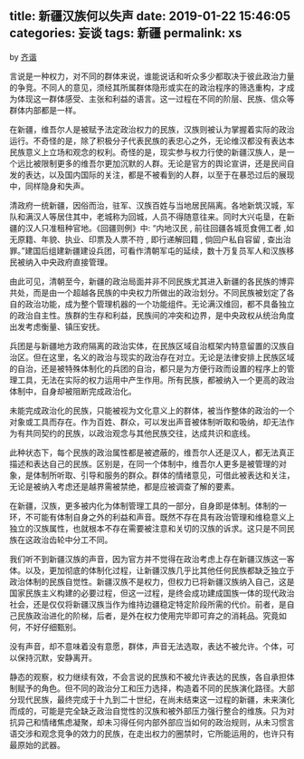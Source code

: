 title: 新疆汉族何以失声
date: 2019-01-22 15:46:05
categories: 妄谈
tags: 新疆
permalink: xs
---
by [齐谐](http://caute.net/about/)

言说是一种权力，对不同的群体来说，谁能说话和听众多少都取决于彼此政治力量的争竞。不同人的意见，须经其所属群体隐形或实在的政治程序的筛选重构，才成为体现这一群体感受、主张和利益的语言。这一过程在不同的阶层、民族、信众等群体内部都是一样。

在新疆，维吾尔人是被赋予法定政治权力的民族，汉族则被认为掌握着实际的政治运行。不奇怪的是，除了积极分子代表民族的表忠心之外，无论维汉都没有表达本民族意义上立场和观念的权利。奇怪的是，现实参与权力行使的新疆汉族人，是一个远比被限制更多的维吾尔更加沉默的人群。无论是官方的舆论宣讲，还是民间自发的表达，以及国内国际的关注，都是不被看到的人群，以至于在暴恐过后的展现中，同样隐身和失声。
<!--more-->

清政府一统新疆，因俗而治，驻军、汉族百姓与当地居民隔离。各地新筑汉城，军队和满汉人等居住其中，老城称为回城，人员不得随意往来。同时大兴屯垦，在新疆的汉人只准租种官地。《回疆则例》中: “内地汉民 , 前往回疆各城觅食佣工者 ,如无原籍、年貌、执业、印票及人票不符 , 即行递解回籍 , 倘回户私自容留 , 查出治罪。”建国后组建新疆建设兵团，可看作清朝军屯的延续，数十万复员军人和汉族移民被纳入中央政府直接管理。

由此可见，清朝至今，新疆的政治局面并非不同民族尤其进入新疆的各民族的博弈共处，而是由一个超越各民族的中央权力所做出的政治划分。不同民族被划定了各自的政治功能，成为整个管理机器的一个功能组件。无论满汉维回，都不具备独立的政治自主性。族群的生存和利益，民族间的冲突和边界，是中央政权从统治角度出发考虑衡量、镇压安抚。

兵团是与新疆地方政府隔离的政治实体，在民族区域自治框架内特意留置的汉族自治区。但在这里，名义的政治与现实的政治存在对立。无论是法律安排上民族区域的自治，还是被特殊体制化的兵团的自治，都只是为方便行政而设置的程序上的管理工具，无法在实际的权力运用中产生作用。所有民族，都被纳入一个更高的政治体制中，自身却被阻断完成政治化。

未能完成政治化的民族，只能被视为文化意义上的群体，被当作整体的政治的一个对象或工具而存在。作为百姓、群众，可以发出声音被体制听取和吸纳，却无法作为有共同契约的民族，以政治观念与其他民族交往，达成共识和底线。

此种状态下，每个民族的政治属性都是被遮蔽的，维吾尔人还是汉人，都无法真正描述和表达自己的民族。区别是，在同一个体制中，维吾尔人更多是被管理的对象，是体制所听取、引导和服务的群众。群体的情绪意见，可借此被表达和关注，无论是被纳入考虑还是越界需被禁绝，都是应被调查了解的要素。

在新疆，汉族，更多被内化为体制管理工具的一部分，自身即是体制。体制的一环，不可能有体制自身之外的利益和声音。既然不存在具有政治管理和维稳意义上独立的汉族属性，也就根本不存在需要被注意和关切的汉族的诉求。这只是不同民族在这政治齿轮中分工不同。

我们听不到新疆汉族的声音，因为官方并不觉得在政治考虑上存在新疆汉族这一客体。以及，更加彻底的体制化过程，让新疆汉族几乎比其他任何民族都缺乏独立于政治体制的民族自觉性。新疆汉族不是权力，但权力已将新疆汉族纳入自己，这是国家民族主义构建的必要过程，但这一过程，是终会成功建成国族一体的现代政治社会，还是仅仅将新疆汉族当作为维持边疆稳定特定阶段所需的代价。前者，是自己民族政治进化的阶梯，后者，是外在权力使用完毕即可弃之的消耗品。究竟如何，不好仔细甄别。

没有声音，却不意味着没有意愿，群体，声音无法选取，表达不被允许。个体，可以保持沉默，安静离开。

静态的观察，权力继续有效，不会言说的民族和不被允许表达的民族，各自承担体制赋予的角色。但不同的政治分工和压力选择，构造着不同的民族演化路径。大部分现代民族，最终完成于十九到二十世纪，在尚未结束这一过程的新疆，未来演化而成的，可能是完全缺乏政治自觉性的汉族和被外部压力强行整合的维族。只为对抗异己和情绪焦虑凝聚，却未习得任何内部外部应当如何的政治规则，从未习惯言语交涉和观念竞争的效力的民族，在走出权力的圈禁时，它所能运用的，也许只有最原始的武器。
